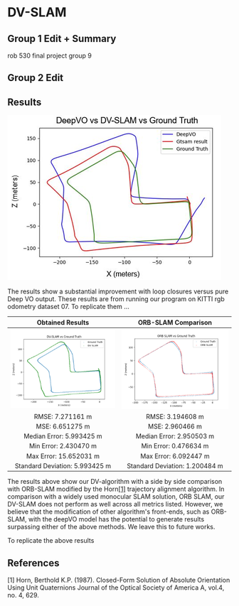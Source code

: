 # DV-SLAM
## Group 1 Edit + Summary
rob 530 final project group 9
## Group 2 Edit
## Results
![alt text](https://github.com/shreysahgal/DV-SLAM/blob/main/media/res1.JPG)

The results show a substantial improvement with loop closures versus pure Deep VO output. These results are from running our program on KITTI rgb odometry dataset 07. To replicate them ...

Obtained Results             |  ORB-SLAM Comparison
:-------------------------:|:-------------------------:
![](https://github.com/shreysahgal/DV-SLAM/blob/main/media/res2.png)  |  ![](https://github.com/shreysahgal/DV-SLAM/blob/main/media/resulting3.png)
RMSE: 7.271161 m| RMSE: 3.194608 m
MSE: 6.651275 m| MSE: 2.960466 m
Median Error: 5.993425 m| Median Error: 2.950503 m
Min Error: 2.430470 m| Min Error: 0.476634 m
Max Error: 15.652031 m| Max Error: 6.092447 m
Standard Deviation: 5.993425 m| Standard Deviation: 1.200484 m

The results above show our DV-algorithm with a side by side comparison with ORB-SLAM modified by the Horn[[1]](#1) trajectory alignment algorithm. In comparison with a widely used monocular SLAM solution, ORB SLAM, our DV-SLAM does not perform as well across all metrics listed. However, we believe that the modification of other algorithm's front-ends, such as ORB-SLAM, with the deepVO model has the potential to generate results surpassing either of the above methods. We leave this to future works.

To replicate the above results

## References
<a id="1">[1]</a> 
Horn, Berthold K.P. (1987).
Closed-Form Solution of Absolute Orientation Using Unit Quaternions
Journal of the Optical Society of America A, vol.4, no. 4, 629.

